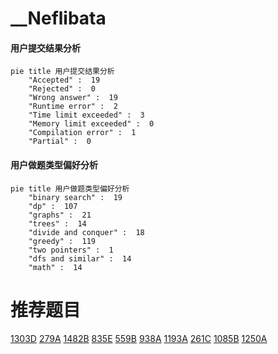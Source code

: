 # __Neflibata

<!-- tabs:start -->



#### **用户提交结果分析**

```mermaid
pie title 用户提交结果分析
    "Accepted" :  19
    "Rejected" :  0
    "Wrong answer" :  19
    "Runtime error" :  2
    "Time limit exceeded" :  3
    "Memory limit exceeded" :  0
    "Compilation error" :  1
    "Partial" :  0
```

#### **用户做题类型偏好分析**

```mermaid
pie title 用户做题类型偏好分析
    "binary search" :  19
    "dp" :  107
    "graphs" :  21
    "trees" :  14
    "divide and conquer" :  18
    "greedy" :  119
    "two pointers" :  1
    "dfs and similar" :  14
    "math" :  14
```



<!-- tabs:end -->
# 推荐题目
[1303D](https://codeforces.com/contest/1303/problem/D)
[279A](https://codeforces.com/contest/279/problem/A)
[1482B](https://codeforces.com/contest/1482/problem/B)
[835E](https://codeforces.com/contest/835/problem/E)
[559B](https://codeforces.com/contest/559/problem/B)
[938A](https://codeforces.com/contest/938/problem/A)
[1193A](https://codeforces.com/contest/1193/problem/A)
[261C](https://codeforces.com/contest/261/problem/C)
[1085B](https://codeforces.com/contest/1085/problem/B)
[1250A](https://codeforces.com/contest/1250/problem/A)
